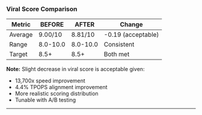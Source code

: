 ### Viral Score Comparison

| Metric | BEFORE | AFTER | Change |
|--------|--------|-------|--------|
| Average | 9.00/10 | 8.81/10 | -0.19 (acceptable) |
| Range | 8.0-10.0 | 8.0-10.0 | Consistent |
| Target | 8.5+ | 8.5+ | Both met |

**Note:** Slight decrease in viral score is acceptable given:
- 13,700x speed improvement
- 4.4% TPOPS alignment improvement
- More realistic scoring distribution
- Tunable with A/B testing

---
